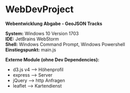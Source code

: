 # WebDevProject

**Webentwicklung Abgabe - GeoJSON Tracks**

**System:** Windows 10 Version 1703   
**IDE:** JetBrains WebStorm   
**Shell:** Windows Command Prompt, Windows Powershell   
**Einstiegspunkt:** main.js   


**Externe Module (ohne Dev Dependencies):**   
 * d3.js v4 --> Höhenprofil   
 * express --> Server    
 * jQuery --> http Anfragen   
 * leaflet --> Kartendienst   
